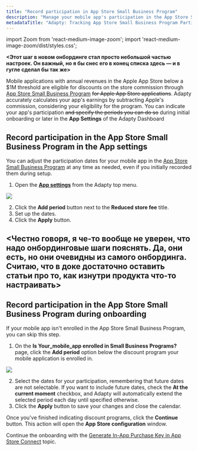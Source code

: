 ```yaml
---
title: "Record participation in App Store Small Business Program"
description: "Manage your mobile app's participation in the App Store Small Business Program seamlessly with Adapty, enabling accurate earnings calculations and eligibility tracking. Learn how to indicate your app's participation and specify periods within the Adapty Dashboard's App Settings"
metadataTitle: "Adapty: Tracking App Store Small Business Program Participation"
---
```


import Zoom from 'react-medium-image-zoom';
import 'react-medium-image-zoom/dist/styles.css';

**\<Этот шаг в новом онбординге стал просто небольшой частью настроек. Он важный, но я бы снес его в конец списка здесь — и в гугле сделал бы так же>**

Mobile applications with annual revenues in the Apple App Store below a $1M threshold are eligible for discounts on the store commission through [App Store Small Business Program](app-store-small-business-program) ~~for Apple App Store applications~~. Adapty accurately calculates your app's earnings by subtracting Apple's commission, considering your eligibility for the program. You can indicate your app's participation ~~and specify the periods you can do so~~ during initial onboarding or later in the **App Settings** of the Adapty Dashboard

## Record participation in the App Store Small Business Program in the App settings

You can adjust the participation dates for your mobile app in the [App Store Small Business Program](app-store-small-business-program) at any time as needed, even if you initially recorded them during setup. 

1. Open the [**App settings**](https://app.adapty.io/settings/general) from the Adapty top menu.


<Zoom>
  <img src={require('./img/10ad0df-participation_reduced-fee_program.png').default}
  style={{
    border: '1px solid #727272', /* border width and color */
    width: '700px', /* image width */
    display: 'block', /* for alignment */
    margin: '0 auto' /* center alignment */
  }}
/>
</Zoom>





2. Click the **Add period** button next to the **Reduced store fee** title. 
3. Set up the dates.
4. Click the **Apply** button.

## \<Честно говоря, я че-то вообще не уверен, что надо онбординговые шаги пояснять. Да, они есть, но они очевидны из самого онбординга. Считаю, что в доке достаточно оставить статьи про то, как изнутри продукта что-то настраивать>

## Record participation in the App Store Small Business Program during onboarding

If your mobile app isn't enrolled in the App Store Small Business Program, you can skip this step.

1. On the **Is Your_mobile_app enrolled in Small Business Programs?** page, click the **Add period** option below the discount program your mobile application is enrolled in.

   
<Zoom>
  <img src={require('./img/d5a7f5c-Is_app_enrolled_in_Small_Business_Programs_calendar.png').default}
  style={{
    border: '1px solid #727272', /* border width and color */
    width: '700px', /* image width */
    display: 'block', /* for alignment */
    margin: '0 auto' /* center alignment */
  }}
/>
</Zoom>



2. Select the dates for your participation, remembering that future dates are not selectable. If you want to include future dates, check the **At the current moment** checkbox, and Adapty will automatically extend the selected period each day until specified otherwise.
3. Click the **Apply** button to save your changes and close the calendar.

Once you've finished indicating discount programs, click the **Continue** button. This action will open the **App Store configuration** window.

Continue the onboarding with the [Generate In-App Purchase Key in App Store Connect](generate-in-app-purchase-key) topic.